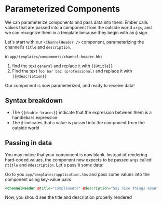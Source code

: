 # Parameterized Components

We can parameterize components and pass data into them. Ember calls values that are passed into a component from the outside world `args`, and we can recognize them in a template because they begin with an `@` sign.

Let's start with our `<ChannelHeader />` component, parameterizing the channel's `title` and `description`.

in `app/templates/components/channel-header.hbs`

1. find the text `general` and replace it with `{{@title}}`
1. Find the text `foo bar baz (professional)` and replace it with `{{@description}}`

Our component is now parameterized, and ready to receive data!

## Syntax breakdown

- The `{{double-braces}}` indicate that the expression between them is a handlebars expression
- The `@` indicates that a value is passed into the component from the outside world

## Passing in data

You may notice that your component is now blank. Instead of rendering hard-coded values, the component now expects to be passed `args` called `@title` and `@description`. Let's pass it some data:

Go to you `app/templates/application.hbs` and pass some values into the component using key-value pairs

```hbs
<ChannelHeader @title="compliments" @description="Say nice things about your teammates" />
```

Now, you should see the title and description properly rendered
